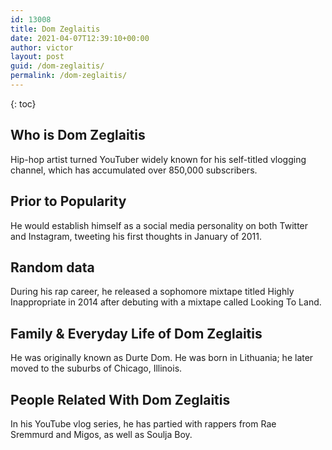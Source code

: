 ```yaml
---
id: 13008
title: Dom Zeglaitis
date: 2021-04-07T12:39:10+00:00
author: victor
layout: post
guid: /dom-zeglaitis/
permalink: /dom-zeglaitis/
---
```



{: toc}


## Who is Dom Zeglaitis



Hip-hop artist turned YouTuber widely known for his self-titled vlogging channel, which has accumulated over 850,000 subscribers.  

                
                
                
## Prior to Popularity



He would establish himself as a social media personality on both Twitter and Instagram, tweeting his first thoughts in January of 2011. 

                
                
                
## Random data



During his rap career, he released a sophomore mixtape titled Highly Inappropriate in 2014 after debuting with a mixtape called Looking To Land. 

                
                
                
## Family & Everyday Life of Dom Zeglaitis



He was originally known as Durte Dom. He was born in Lithuania; he later moved to the suburbs of Chicago, Illinois. 

                
                
                
## People Related With Dom Zeglaitis



In his YouTube vlog series, he has partied with rappers from Rae Sremmurd and Migos, as well as Soulja Boy. 

                
              
            
          
          
          